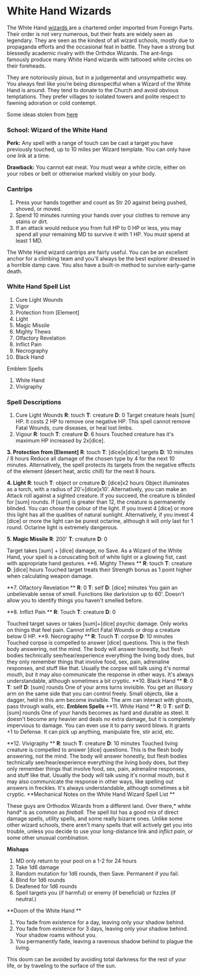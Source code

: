 
# White Hand Wizards

The White Hand [wizards ](https://coinsandscrolls.blogspot.ca/2017/07/osr-class-wizards.html)are a chartered order imported from Foreign Parts. Their order is not very numerous, but their feats are widely seen as legendary. They are seen as the kindest of all wizard schools, mostly due to propaganda efforts and the occasional feat in battle. They have a strong but blessedly academic rivalry with the Orthdox Wizards. The ant-lings famously produce many White Hand wizards with tattooed white circles on their foreheads.

They are notoriously pious, but in a judgemental and unsympathetic way. You always feel like you’re being disrespectful when a Wizard of the White Hand is around. They tend to donate to the Church and avoid obvious temptations. They prefer villages to isolated towers and polite respect to fawning adoration or cold contempt.

Some ideas stolen from [here](http://goblinpunch.blogspot.ca/2013/12/sister-witches-and-monastic-wizards.html.)

### School: Wizard of the White Hand

**Perk:** Any spell with a range of touch can be cast a target you have previously touched, up to 10 miles per Wizard template. You can only have one link at a time. 

**Drawback:** You cannot eat meat. You must wear a white circle, either on your robes or belt or otherwise marked visibly on your body.

### Cantrips

1. Press your hands together and count as Str 20 against being pushed, shoved, or moved. 
2. Spend 10 minutes running your hands over your clothes to remove any stains or dirt. 
3. If an attack would reduce you from full HP to 0 HP or less, you may spend all your remaining MD to survive it with 1 HP. You must spend at least 1 MD. 

The White Hand wizard cantrips are fairly useful. You can be an excellent anchor for a climbing team and you'll always be the best explorer dressed in a horrible damp cave. You also have a built-in method to survive early-game death.

### White Hand Spell List

1. Cure Light Wounds 
2. Vigor 
3. Protection from [Element] 
4. Light 
5. Magic Missile 
6. Mighty Thews 
7. Olfactory Revelation 
8. Inflict Pain 
9. Necrography 
10. Black Hand 

Emblem Spells 

1. White Hand 
2. Vivigraphy 

### Spell Descriptions

1. Cure Light Wounds
   **R**: touch **T**: creature **D**: 0
     Target creature heals [sum] HP. It costs 2 HP to remove one negative HP. This spell cannot remove Fatal Wounds, cure diseases, or heal lost limbs. 
2. Vigour 
   **R**: touch **T**: creature **D**: 6 hours 
     Touched creature has it's maximum HP increased by 2x[dice].

**3. Protection from [Element]**
**R**: touch **T**: [dice]x[dice] targets **D**: 10 minutes / 8 hours 
Reduce all damage of the chosen type by 4 for the next 10 minutes. Alternatively, the spell protects its targets from the negative effects of the element (desert heat, arctic chill) for the next 8 hours.

**4. Light**
**R**: touch **T**: object or creature **D**: [dice]x2 hours
Object illuminates as a torch, with a radius of 20’+[dice]x10’. Alternatively, you can make an Attack roll against a sighted creature. If you succeed, the creature is blinded for [sum] rounds. If [sum] is greater than 12, the creature is permanently blinded. You can chose the colour of the light. If you invest 4 [dice] or more this light has all the qualities of natural sunlight. Alternatively, if you invest 4 [dice] or more the light can be purest octarine, although it will only last for 1 round. Octarine light is extremely dangerous. 

**5. Magic Missile**
**R**: 200' **T**: creature **D**: 0

Target takes [sum] + [dice] damage, no Save. As a Wizard of the White Hand, your spell is a coruscating bolt of white light or a glowing fist, cast with appropriate hand gestures.
**6. Mighty Thews **
**R**: touch **T**: creature **D**: [dice] hours 
Touched target treats their Strength bonus as 1 point higher when calculating weapon damage.

**7. Olfactory Revelation **
**R**: 0 **T**: self **D**: [dice] minutes 
You gain an unbelievable sense of smell. Functions like darkvision up to 60’. Doesn't allow you to identify things you haven't smelled before. 

**8. Inflict Pain **
**R**: Touch **T**: creature **D**: 0 

Touched target saves or takes [sum]+[dice] psychic damage. Only works on things that feel pain. Cannot inflict Fatal Wounds or drop a creature below 0 HP.
**9. Necrography **
**R**: Touch **T**: corpse **D**: 10 minutes 
Touched corpse is compelled to answer [dice] questions. This is the flesh body answering, not the mind. The body will answer honestly, but flesh bodies technically see/hear/experience everything the living body does, but they only remember things that involve food, sex, pain, adrenaline responses, and stuff like that. Usually the corpse will talk using it's normal mouth, but it may also communicate the response in other ways. It's always understandable, although sometimes a bit cryptic.
**10. Black Hand **
**R**: 0 **T**: self **D**: [sum] rounds 
One of your arms turns invisible. You get an illusory arm on the same side that you can control freely. Small objects, like a dagger, held in this arm become invisible. The arm can interact with ghosts, pass through walls, etc. 
**Emblem Spells**
**11. White Hand **
**R**: 0 **T**: self **D**: [sum] rounds 
One of your hands becomes as hard and durable as steel. It doesn't become any heavier and deals no extra damage, but it is completely impervious to damage. You can even use it to parry sword blows. It grants +1 to Defense. It can pick up anything, manipulate fire, stir acid, etc. 

**12. Vivigraphy **
**R**: touch **T**: creature **D**: 10 minutes
Touched living creature is compelled to answer [dice] questions. This is the flesh body answering, not the mind. The body will answer honestly, but flesh bodies technically see/hear/experience everything the living body does, but they only remember things that involve food, sex, pain, adrenaline responses, and stuff like that. Usually the body will talk using it's normal mouth, but it may also communicate the response in other ways, like spelling out answers in freckles. It's always understandable, although sometimes a bit cryptic. 
**Mechanical Notes on the White Hand Wizard Spell List **

These guys are Orthodox Wizards from a different land. Over there,* white hand* is as common as *fireball*. The spell list has a good mix of direct damage spells, utility spells, and some really bizarre ones. Unlike some other wizard schools, there aren't many spells that will actively get you into trouble, unless you decide to use your long-distance link and *inflict pain*, or some other unusual combination.

**Mishaps**

1. MD only return to your pool on a 1-2 for 24 hours 
2. Take 1d6 damage 
3. Random mutation for 1d6 rounds, then Save. Permanent if you fail. 
4. Blind for 1d6 rounds 
5. Deafened for 1d6 rounds 
6. Spell targets you (if harmful) or enemy (if beneficial) or fizzles (if neutral.) 

**Doom of the White Hand **

1. You fade from existence for a day, leaving only your shadow behind. 
2. You fade from existence for 3 days, leaving only your shadow behind. Your shadow roams without you. 
3. You permanently fade, leaving a ravenous shadow behind to plague the living. 

This doom can be avoided by avoiding total darkness for the rest of your life, or by traveling to the surface of the sun.